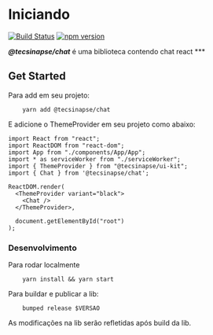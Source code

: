 # Iniciando

[![Build Status](https://travis-ci.org/tecsinapse/chat.svg?branch=master)](https://travis-ci.org/tecsinapse/chat)
[![npm version](https://badge.fury.io/js/%40tecsinapse%2Fchat.svg)](https://badge.fury.io/js/%40tecsinapse%2Fchat)

***@tecsinapse/chat*** é uma biblioteca contendo chat react ***

## Get Started


Para add em seu projeto:
```
    yarn add @tecsinapse/chat
```

E adicione o ThemeProvider em seu projeto como abaixo:

```
import React from "react";
import ReactDOM from "react-dom";
import App from "./components/App/App";
import * as serviceWorker from "./serviceWorker";
import { ThemeProvider } from "@tecsinapse/ui-kit";
import { Chat } from '@tecsinapse/chat';

ReactDOM.render(
  <ThemeProvider variant="black">
    <Chat />
  </ThemeProvider>,

  document.getElementById("root")
);
```

### Desenvolvimento

Para rodar localmente
```
    yarn install && yarn start
```

Para buildar e publicar a lib:
```
    bumped release $VERSAO
```

As modificações na lib serão refletidas após build da lib.
